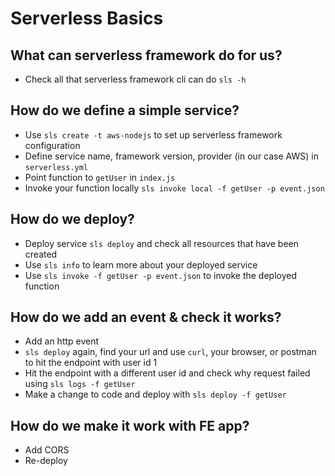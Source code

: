 # Serverless Basics

## What can serverless framework do for us?

* Check all that serverless framework cli can do `sls -h`

## How do we define a simple service?

* Use `sls create -t aws-nodejs` to set up serverless framework configuration
* Define service name, framework version, provider (in our case AWS) in `serverless.yml`
* Point function to `getUser` in `index.js`
* Invoke your function locally `sls invoke local -f getUser -p event.json`

## How do we deploy?

* Deploy service `sls deploy` and check all resources that have been created
* Use `sls info` to learn more about your deployed service
* Use `sls invoke -f getUser -p event.json` to invoke the deployed function

## How do we add an event & check it works?

* Add an http event
* `sls deploy` again, find your url and use `curl`, your browser, or postman to hit the endpoint with user id 1
* Hit the endpoint with a different user id and check why request failed using `sls logs -f getUser`
* Make a change to code and deploy with `sls deploy -f getUser`

## How do we make it work with FE app?

* Add CORS
* Re-deploy
